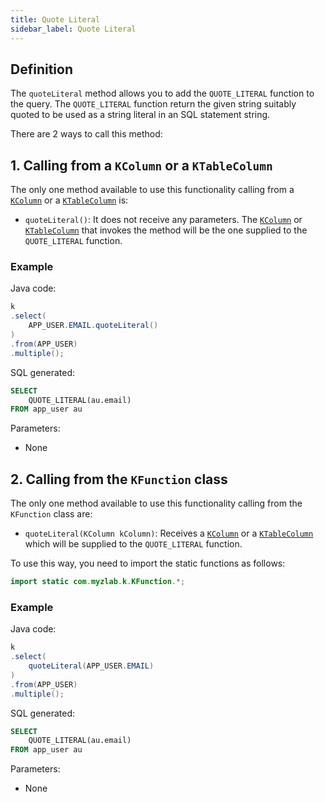 ```yaml
---
title: Quote Literal
sidebar_label: Quote Literal
---
```


## Definition

The `quoteLiteral` method allows you to add the `QUOTE_LITERAL` function to the query. The `QUOTE_LITERAL` function return the given string suitably quoted to be used as a string literal in an SQL statement string.

There are 2 ways to call this method:

## 1. Calling from a `KColumn` or a `KTableColumn`

The only one method available to use this functionality calling from a [`KColumn`](/docs/misc/select-list-values#2-kcolumn) or a [`KTableColumn`](/docs/misc/select-list-values#1-ktablecolumn) is:

- `quoteLiteral()`: It does not receive any parameters. The [`KColumn`](/docs/misc/select-list-values#2-kcolumn) or [`KTableColumn`](/docs/misc/select-list-values#1-ktablecolumn) that invokes the method will be the one supplied to the `QUOTE_LITERAL` function.

### Example

Java code:

```java
k
.select(
    APP_USER.EMAIL.quoteLiteral()
)
.from(APP_USER)
.multiple();
```

SQL generated:

```sql
SELECT
    QUOTE_LITERAL(au.email)
FROM app_user au
```

Parameters:

- None

## 2. Calling from the `KFunction` class

The only one method available to use this functionality calling from the `KFunction` class are:

- `quoteLiteral(KColumn kColumn)`: Receives a [`KColumn`](/docs/misc/select-list-values#2-kcolumn) or a [`KTableColumn`](/docs/misc/select-list-values#1-ktablecolumn) which will be supplied to the `QUOTE_LITERAL` function.

To use this way, you need to import the static functions as follows:

```java
import static com.myzlab.k.KFunction.*;
```

### Example

Java code:

```java
k
.select(
    quoteLiteral(APP_USER.EMAIL)
)
.from(APP_USER)
.multiple();
```

SQL generated:

```sql
SELECT
    QUOTE_LITERAL(au.email)
FROM app_user au
```

Parameters:

- None